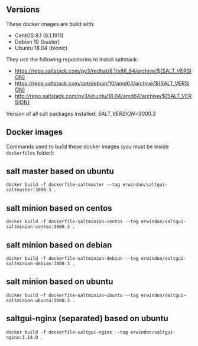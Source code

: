 Versions
--------
These docker images are build with:
- CentOS 8.1 (8.1.1911)
- Debian 10 (buster)
- Ubuntu 18.04 (bionic)

They use the following repositories to install saltstack:
- https://repo.saltstack.com/py3/redhat/8.1/x86_64/archive/${SALT_VERSION}
- https://repo.saltstack.com/apt/debian/10/amd64/archive/${SALT_VERSION}
- http://repo.saltstack.com/py3/ubuntu/18.04/amd64/archive/${SALT_VERSION}

Version of all salt packages installed: *SALT_VERSION=3000.3*

Docker images
-------------
Commands used to build these docker images (you must be inside `dockerfiles` folder):

## salt master based on ubuntu
```
docker build -f dockerfile-saltmaster --tag erwindon/saltgui-saltmaster:3000.3 .
```

## salt minion based on centos
```
docker build -f dockerfile-saltminion-centos --tag erwindon/saltgui-saltminion-centos:3000.3 .
```

## salt minion based on debian
```
docker build -f dockerfile-saltminion-debian --tag erwindon/saltgui-saltminion-debian:3000.3 .
```

## salt minion based on ubuntu
```
docker build -f dockerfile-saltminion-ubuntu --tag erwindon/saltgui-saltminion-ubuntu:3000.3 .
```

## saltgui-nginx (separated) based on ubuntu
```
docker build -f dockerfile-saltgui-nginx --tag erwindon/saltgui-nginx:1.14.0 .
```
